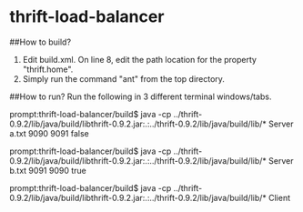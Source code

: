 # thrift-load-balancer

##How to build?
1. Edit build.xml. On line 8, edit the path location for the property "thrift.home".
2. Simply run the command "ant" from the top directory.

##How to run?
Run the following in 3 different terminal windows/tabs.

prompt:thrift-load-balancer/build$ java -cp ../thrift-0.9.2/lib/java/build/libthrift-0.9.2.jar:.:../thrift-0.9.2/lib/java/build/lib/* Server a.txt 9090 9091 false

prompt:thrift-load-balancer/build$ java -cp ../thrift-0.9.2/lib/java/build/libthrift-0.9.2.jar:.:../thrift-0.9.2/lib/java/build/lib/* Server b.txt 9091 9090 true

prompt:thrift-load-balancer/build$ java -cp ../thrift-0.9.2/lib/java/build/libthrift-0.9.2.jar:.:../thrift-0.9.2/lib/java/build/lib/* Client
